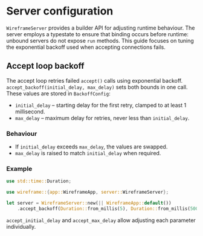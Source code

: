 # Server configuration

`WireframeServer` provides a builder API for adjusting runtime behaviour. The
server employs a typestate to ensure that binding occurs before runtime:
unbound servers do not expose `run` methods. This guide focuses on tuning the
exponential backoff used when accepting connections fails.

## Accept loop backoff

The accept loop retries failed `accept()` calls using exponential backoff.
`accept_backoff(initial_delay, max_delay)` sets both bounds in one call. These
values are stored in `BackoffConfig`:

- `initial_delay` – starting delay for the first retry, clamped to at least 1
  millisecond.
- `max_delay` – maximum delay for retries, never less than `initial_delay`.

### Behaviour

- If `initial_delay` exceeds `max_delay`, the values are swapped.
- `max_delay` is raised to match `initial_delay` when required.

### Example

```rust
use std::time::Duration;

use wireframe::{app::WireframeApp, server::WireframeServer};

let server = WireframeServer::new(|| WireframeApp::default())
    .accept_backoff(Duration::from_millis(5), Duration::from_millis(500));
```

`accept_initial_delay` and `accept_max_delay` allow adjusting each parameter
individually.
